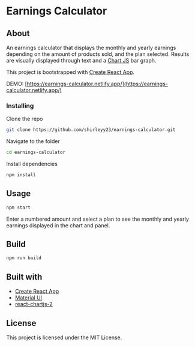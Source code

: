 # Earnings Calculator

## About

An earnings calculator that displays the monthly and yearly earnings depending on the amount of products sold, and the plan selected. Results are visually displayed through text and a [Chart JS](https://www.chartjs.org/) bar graph.

This project is bootstrapped with [Create React App](https://github.com/facebook/create-react-app).

DEMO: [https://earnings-calculator.netlify.app/](https://earnings-calculator.netlify.app/)

### Installing

Clone the repo

```sh
git clone https://github.com/shirleyy23/earnings-calculator.git
```

Navigate to the folder

```sh
cd earnings-calculator
```

Install dependencies

```sh
npm install
```

## Usage

```sh
npm start
```

Enter a numbered amount and select a plan to see the monthly and yearly earnings displayed in the chart and panel.

## Build

```sh
npm run build
```

## Built with

- [Create React App](https://github.com/facebook/create-react-app)
- [Material UI](https://material-ui.com/)
- [react-chartjs-2](https://github.com/jerairrest/react-chartjs-2)

## License

This project is licensed under the MIT License.